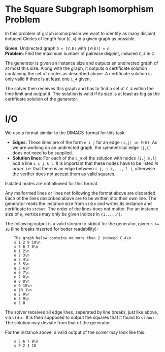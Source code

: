 # The Square Subgraph Isomorphism Problem
In this problem of graph isomorphism we want to identify as many disjoint
induced Circles of length four (`C_4`) in a given graph as possible.

**Given**: Undirected graph `G = (V,E)` with `|V(G)| = n`  
**Problem**: Find the maximum number of pairwise disjoint, induced `C_4` in `G`

The generator is given an instance size and outputs an undirected graph of at
most this size. Along with the graph, it outputs a certificate solution
containing the set of circles as described above. A certificate solution is only
valid if there is at least one `C_4` given.

The solver then receives this graph and has to find a set of `C_4` within the
time limit and output it. The solution is valid if its size is at least as big
as the certificate solution of the generator.

# I/O
We use a format similar to the DIMACS-format for this task:
* **Edges**: These lines are of the form `e i j`
    for an edge `(i,j) in E(G)`. As we are working on an undirected graph, 
    the symmetrical edge `(j,i)` does not need to be supplied.
* **Solution lines**: For each of the `C_4` of the solution with nodes
  `{i,j,k,l}` add a line `s i j k l`. It is important that these nodes
  have to be listed *in order*, i.e. that there is an edge between 
  `i j, j k,..., l i`, otherwise the verifier does not accept them as valid squares.

Isolated nodes are not allowed for this format.

Any malformed lines or lines not following the format above are discarded.
Each of the lines described above are to be written into their own line.
The generator reads the instance size from `stdin` and writes its instance 
and certificate to `stdout`. The order of the lines does not matter. For an
instance size of `n`, vertices may only be given indices in `{1,...,n}`.

The following output is a valid stream to stdout for the generator, given 
`n >= 10` (line breaks inserted for better readability):
```
    The graph below contains no more than 2 induced C_4\n
    s 1 2 9 10\n
    s 5 6 7 8\n
    e 1 2\n
    e 2 3\n
    e 3 4\n
    e 3 5\n
    e 5 6\n
    e 6 7\n
    e 7 8\n
    e 8 9\n
    e 9 10\n
    e 10 1\n
    e 2 9\n
    e 5 9\n
    e 5 8
```

The solver receives all edge lines, seperated by line breaks, just like above,
via `stdin`. It is then supposed to output the squares that it found to
`stdout`. The solution may deviate from that of the generator.

For the instance above, a valid output of the solver may look like this:
```
    s 5 6 7 8\n
    s 9 2 1 10
```